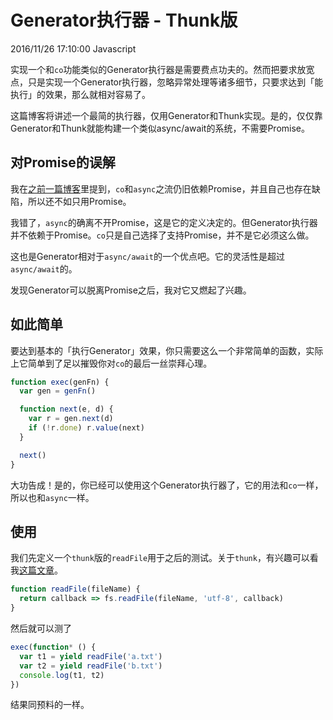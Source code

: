 # Generator执行器 - Thunk版
2016/11/26 17:10:00
Javascript


实现一个和`co`功能类似的Generator执行器是需要费点功夫的。然而把要求放宽点，只是实现一个Generator执行器，忽略异常处理等诸多细节，只要求达到「能执行」的效果，那么就相对容易了。

这篇博客将讲述一个最简的执行器，仅用Generator和Thunk实现。是的，仅仅靠Generator和Thunk就能构建一个类似async/await的系统，不需要Promise。


## 对Promise的误解

我在[之前一篇博客][MaybePromiseIsEnough]里提到，`co`和`async`之流仍旧依赖Promise，并且自己也存在缺陷，所以还不如只用Promise。

我错了，`async`的确离不开Promise，这是它的定义决定的。但Generator执行器并不依赖于Promise。`co`只是自己选择了支持Promise，并不是它必须这么做。

这也是Generator相对于`async/await`的一个优点吧。它的灵活性是超过`async/await`的。

发现Generator可以脱离Promise之后，我对它又燃起了兴趣。


## 如此简单

要达到基本的「执行Generator」效果，你只需要这么一个非常简单的函数，实际上它简单到了足以摧毁你对`co`的最后一丝崇拜心理。

```js
function exec(genFn) {
  var gen = genFn()

  function next(e, d) {
    var r = gen.next(d)
    if (!r.done) r.value(next)
  }

  next()
}
```

大功告成！是的，你已经可以使用这个Generator执行器了，它的用法和`co`一样，所以也和`async`一样。


## 使用

我们先定义一个`thunk`版的`readFile`用于之后的测试。关于`thunk`，有兴趣可以看我[这篇文章][Thunk]。

```js
function readFile(fileName) {
  return callback => fs.readFile(fileName, 'utf-8', callback)
}
```

然后就可以测了

```js
exec(function* () {
  var t1 = yield readFile('a.txt')
  var t2 = yield readFile('b.txt')
  console.log(t1, t2)
})
```

结果同预料的一样。


[MaybePromiseIsEnough]: /articles/MaybePromiseIsEnough.html
[Thunk]: /articles/Thunk.html
